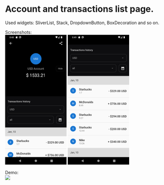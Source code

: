# Account and transactions list page.

Used widgets: SliverList, Stack, DropdownButton, BoxDecoration and so on.<br />

Screenshots:<br />
<img src="https://github.com/diasnrg/fintech_evaluation/blob/main/screenshots/header.png" width="200">
<img src="https://github.com/diasnrg/fintech_evaluation/blob/main/screenshots/transactions.png" width="200"><br />

Demo:<br />
<img src="https://github.com/diasnrg/fintech_evaluation/blob/main/screenshots/record.gif" width="200"><br />